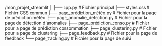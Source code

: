 /mon_projet_streamlit
│
├── app.py                     # Fichier principal
├── styles.css                 # Fichier CSS commun
├── page_prédiction_météo.py   # Fichier pour la page de prédiction météo
├── page_anomalie_detection.py # Fichier pour la page de détection d'anomalies
├── page_prédiction_conso.py   # Fichier pour la page de prédiction consommation
├── page_clustering.py         # Fichier pour la page de clustering
├── page_feedback.py           # Fichier pour la page de feedback
└── page_tracking.py           # Fichier pour la page de suivi
